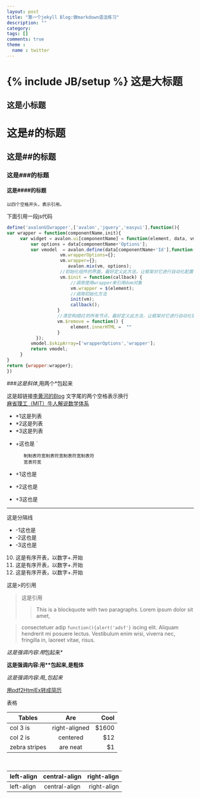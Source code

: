 ```yaml
---
layout: post
title: "第一个jekyll Blog:做markdown语法练习"
description: ""
category: 
tags: []
comments: true
theme :
  name : twitter
---
```

{% include JB/setup %}
这是大标题
==========

这是小标题
----------

# 这是#的标题

## 这是##的标题

### 这是###的标题

#### 这是####的标题
    以四个空格开头，表示引用。


下面引用一段js代码

```javascript
define('avalonUIwrapper',['avalon','jquery','easyui'],function(){
var wrapper = function(componentName,init){
     var widget = avalon.ui[componentName] = function(element, data, vmodels) {
         var options = data[componentName+'Options'];
         var vmodel  = avalon.define(data[componentName+'Id'],function(vm){
                    vm.wrapperOptions={};
                    vm.wrapper={};
                       avalon.mix(vm, options);
                    //初始化组件的界面，最好定义此方法，让框架对它进行自动化配置
                    vm.$init = function(callback) {
                        //调用使用wrapper来引用dom对象
                        vm.wrapper = $(element);
                        //调用初始化方法
                        init(vm);
                        callback();
                   }
                   //清空构成UI的所有节点，最好定义此方法，让框架对它进行自动化销毁
                   vm.$remove = function() {
                        element.innerHTML =  ""
                   }
           });
         vmodel.$skipArray=['wrapperOptions','wrapper'];
         return vmodel;
     }
}
return {wrapper:wrapper};
})

```
###*这是斜体*,用两个*包起来

这是超链接[李黄河的Blog](http://Lihuanghe.github.io)   文字尾的两个空格表示换行  
[麻省理工（MIT）牛人解说数学体系](http://Lihuanghe.github.io/math.html)

* *1这是列表
* *2这是列表
* *3这是列表

+ +这也是  `

		 制制表符宽制表符宽制表符宽制表符
		 宽表符宽
+ +1这也是
+ +2这也是
+ +3这也是

-------------
这是分隔线


- -1这也是
- -2这也是
- -3这也是

10. 这是有序开表，以数字+.开始
18. 这是有序开表，以数字+.开始
1. 这是有序开表，以数字+.开始

这是>的引用
> 这是引用
> > This is a blockquote with two paragraphs. Lorem ipsum dolor sit amet,

> consectetuer adip `function(){alert('adsf'}` iscing elit. Aliquam hendrerit mi posuere lectus.
> Vestibulum enim wisi, viverra nec, fringilla in, laoreet vitae, risus.

*这是强调内容:用*包起来*

**这是强调内容:用\*\*包起来,是粗体**

  
_这是强调内容:用_包起来_

[用pdf2HtmlEx转成简历](/resume.html)

表格

| Tables        | Are           | Cool  |
| ------------- |:-------------:| -----:|
| col 3 is      | right-aligned | $1600 |
| col 2 is      | centered      |   $12 |
| zebra stripes | are neat      |    $1 |
<br/>

| left-align  |   central-align  |   right-align     |
|:------------|:----------------:|------------------:|
| left-align  |   central-align  |   right-align     |
